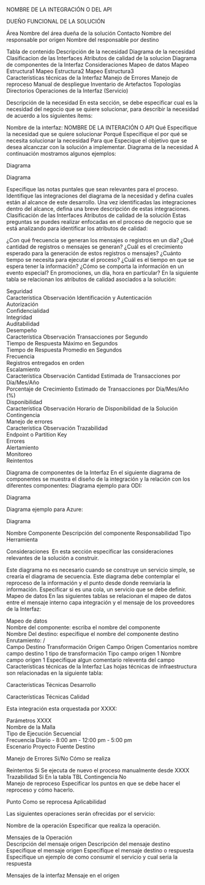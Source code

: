 NOMBRE DE LA INTEGRACIÓN O DEL API

DUEÑO FUNCIONAL DE LA SOLUCIÓN

Área	Nombre del área dueña de la solución
Contacto	Nombre del responsable por origen
Nombre del responsable por destino

Tabla de contenido
Descripción de la necesidad
Diagrama de la necesidad
Clasificacion de las Interfaces
Atributos de calidad de la solucion
Diagrama de componentes de la Interfaz
Consideraciones
Mapeo de datos
	Mapeo Estructura1
	Mapeo Estructura2
	Mapeo Estructura3	
Características técnicas de la Interfaz
Manejo de Errores
Manejo de reproceso
Manual de despliegue
Inventario de Artefactos
Topologías
Directorios
Operaciones de la Interfaz (Servicio)


Descripción de la necesidad
En esta sección, se debe especificar cual es la necesidad del negocio que se quiere solucionar, para describir la necesidad de acuerdo a los siguientes ítems:

Nombre de la interfaz:	NOMBRE DE LA INTERACIÓN O API
Qué	Especifique la necesidad que se quiere solucionar
Porqué	Especifique el por qué se necesita solucionar la necesidad
Para que	Especique el objetivo que se desea alcanczar con la solución a implementar.
Diagrama de la necesidad
A continuación mostramos algunos ejemplos:

Diagrama

Diagrama

Especifique las notas puntales que sean relevantes para el proceso.
Identifique las integraciones del diagrama de la necesidad y defina cuales están al alcance de este desarrollo.
Una vez identificadas las integraciones dentro del alcance, defina una breve descripción de estas integraciones.
Clasificación de las Interfaces
Atributos de calidad de la solución
Estas preguntas se puedes realizar enfocadas en el proceso de negocio que se está analizando para identificar los atributos de calidad:

¿Con qué frecuencia se generan los mensajes o registros en un día?
¿Qué cantidad de registros o mensajes se generan?
¿Cuál es el crecimiento esperado para la generación de estos registros o mensajes?
¿Cuánto tiempo se necesita para ejecutar el proceso?
¿Cuál es el tiempo en que se espera tener la información?
¿Cómo se comporta la información en un evento especial? En promociones, un día, hora en particular?
En la siguiente tabla se relacionan los atributos de calidad asociados a la solución:

Seguridad		
Característica	Observación	
Identificación y Autenticación		
Autorización		
Confidencialidad		
Integridad		
Auditabilidad		
Desempeño		
Característica	Observación	
Transacciones por Segundo		
Tiempo de Respuesta Máximo en Segundos		
Tiempo de Respuesta Promedio en Segundos		
Frecuencia		
Registros entregados en orden		
Escalamiento		
Característica	Observación	
Cantidad Estimada de Transacciones por Día/Mes/Año		
Porcentaje de Crecimiento Estimado de Transacciones por Día/Mes/Año (%)		
Disponibilidad		
Característica	Observación	
Horario de Disponibilidad de la Solución		
Contingencia		
Manejo de errores		
Característica	Observación	
Trazabilidad		
Endpoint o Partition Key		
Errores		
Alertamiento		
Monitoreo		
Reintentos		


Diagrama de componentes de la Interfaz
En el siguiente diagrama de componentes se muestra el diseño de la integración y la relación con los diferentes componentes: Diagrama ejemplo para ODI:

Diagrama

Diagrama ejemplo para Azure:

Diagrama

Nombre Componente	Descripción del componente	Responsabilidad	Tipo	Herramienta

Consideraciones
​ En esta sección especificar las consideraciones relevantes de la solución a construir.

Este diagrama no es necesario cuando se construye un servicio simple, se crearía el diagrama de secuencia.
Este diagrama debe contemplar el reproceso de la información y el punto desde donde reenviaría la información.
Especificar si es una cola, un servicio que se debe definir.
Mapeo de datos
En las siguientes tablas se relacionan el mapeo de datos entre el mensaje interno capa integración y el mensaje de los proveedores de la Interfaz:

Mapeo de datos				
Nombre del componente: escriba el nombre del componente				
Nombre Del destino: especifique el nombre del componente destino				
Enrutamiento: /				
Campo Destino	Transformación	Origen	Campo Origen	Comentarios
nombre campo destino 1	tipo de transformación	Tipo campo origen 1	Nombre campo origen 1	Especifique algun comentario releventa del campo
Características técnicas de la Interfaz
Las hojas técnicas de infraestructura son relacionadas en la siguiente tabla:

Características Técnicas Desarrollo						

Características Técnicas Calidad						


Esta integración esta orquestada por XXXX:

Parámetros XXXX			
Nombre de la Malla	
Tipo de Ejecución	Secuencial		
Frecuencia	Diario - 8:00 am - 12:00 pm - 5:00 pm		
Escenario	Proyecto	Fuente	Destino

Manejo de Errores
Si/No	Cómo se realiza

Reintentos	Si	Se ejecuta de nuevo el proceso manualmente desde XXXX
Trazabilidad	Si	En la tabla TBL
Contingencia	No	
Manejo de reproceso
Especificar los puntos en que se debe hacer el reproceso y cómo hacerlo.

Punto	Como se reprocesa	Aplicabilidad

Las siguientes operaciones serán ofrecidas por el servicio:

Nombre de la operación
Especificar que realiza la operación.

Mensajes de la Operación	
Descripción del mensaje origen	Descripción del mensaje destino
Especifique el mensaje origen	Especifique el mensaje destino o respuesta
Especifique un ejemplo de como consumir el servicio y cual seria la respuesta

Mensajes de la interfaz
Mensaje en el origen
